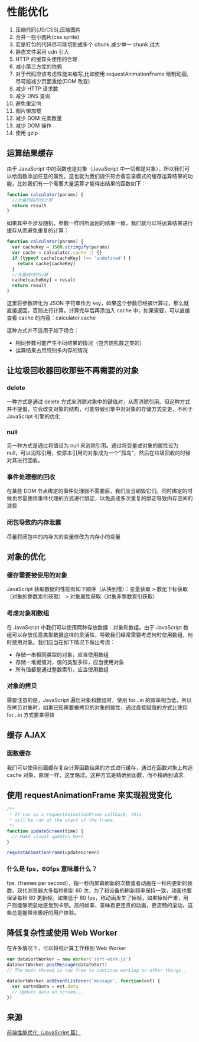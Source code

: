 # 性能优化

1. 压缩代码(JS/CSS),压缩图片
2. 合并一些小图片(css sprite)
3. 若是打包的代码尽可能切割成多个 chunk,减少单一 chunk 过大
4. 静态文件采用 cdn 引入
5. HTTP 的缓存头使用的合理
6. 减小第三方库的依赖
7. 对于代码应该考虑性能来编写,比如使用 requestAnimationFrame 绘制动画,尽可能减少页面重绘(DOM 改变)
8. 减少 HTTP 请求数
9. 减少 DNS 查询
10. 避免重定向
11. 图片懒加载
12. 减少 DOM 元素数量
13. 减少 DOM 操作
14. 使用 gzip

## 运算结果缓存

由于 JavaScript 中的函数也是对象（JavaScript 中一切都是对象），所以我们可以给函数添加任意的属性。这也就为我们提供符合备忘录模式的缓存运算结果的功能，比如我们有一个需要大量运算才能得出结果的函数如下：

```js
function calculator(params) {
  //大量的耗时的计算
  return result
}
```

如果其中不涉及随机，参数一样时所返回的结果一致，我们就可以将运算结果进行缓存从而避免重复的计算：

```js
function calculator(params) {
  var cacheKey = JSON.stringify(params)
  var cache = calculator.cache || {}
  if (typeof cache[cacheKey] !== 'undefined') {
    return cache[cacheKey]
  }
  //大量耗时的计算
  cache[cacheKey] = result
  return result
}
```

这里将参数转化为 JSON 字符串作为 key，如果这个参数已经被计算过，那么就直接返回，否则进行计算。计算完毕后再添加入 cache 中，如果需要，可以直接查看 cache 的内容：calculator.cache

这种方式并不适用于如下场合：

- 相同参数可能产生不同结果的情况（包含随机数之类的）
- 运算结果占用特别多内存的情况

## 让垃圾回收器回收那些不再需要的对象

### delete

一种方式是通过 delete 方式来消除对象中的键值对，从而消除引用。但这种方式并不提倡，它会改变对象的结构，可能导致引擎中对对象的存储方式变更，不利于 JavaScript 引擎的优化

### null

另一种方式是通过将值设为 null 来消除引用。通过将变量或对象的属性设为 null，可以消除引用，使原本引用的对象成为一个“孤岛”，然后在垃圾回收的时候对其进行回收。

### 事件处理器的回收

在某些 DOM 节点绑定的事件处理器不需要后，我们应当销毁它们。同时绑定的时候也尽量使用事件代理的方式进行绑定，以免造成多次重复的绑定导致内存空间的浪费

### 闭包导致的内存泄露

尽量将闭包中的内存大的变量修改为内存小的变量

## 对象的优化

### 缓存需要被使用的对象

JavaScript 获取数据的性能有如下顺序（从快到慢）：变量获取 > 数组下标获取（对象的整数索引获取） > 对象属性获取（对象非整数索引获取）

### 考虑对象和数组

在 JavaScript 中我们可以使用两种存放数据：对象和数组。由于 JavaScript 数组可以存放任意类型数据这样的灵活性，导致我们经常需要考虑何时使用数组，何时使用对象。我们应当在如下情况下做出考虑：

- 存储一串相同类型的对象，应当使用数组
- 存储一堆键值对，值的类型多样，应当使用对象
- 所有值都是通过整数索引，应当使用数组

### 对象的拷贝

需要注意的是，JavaScript 遍历对象和数组时，使用 for...in 的效率相当低，所以在拷贝对象时，如果已知需要被拷贝的对象的属性，通过直接赋值的方式比使用 for...in 方式要来得快

## 缓存 AJAX

### 函数缓存

我们可以使用前面缓存复杂计算函数结果的方式进行缓存，通过在函数对象上构造 cache 对象，原理一样，这里略过。这种方式是精确到函数，而不精确到请求.

## 使用 requestAnimationFrame 来实现视觉变化

```js
/**
 * If run as a requestAnimationFrame callback, this
 * will be run at the start of the frame.
 */
function updateScreen(time) {
  // Make visual updates here.
}

requestAnimationFrame(updateScreen)
```

### 什么是 fps，60fps 意味着什么？

fps（frames per second），指一秒内屏幕刷新的次数或者动画在一秒内更新的帧数。现代浏览器大多每秒刷新 60 次，为了和设备的刷新频率保持一致，动画也要保证每秒 60 更新帧。如果低于 60 fps，称动画发生了掉帧，如果掉帧严重，用户则能够明显地感觉到卡顿。高的帧率，意味着更连贯的动画，更流畅的滚动，这些总是能带来极好的用户体验。

## 降低复杂性或使用 Web Worker

在许多情况下，可以将纯计算工作移到 Web Worker

```js
var dataSortWorker = new Worker('sort-work.js')
dataSortWorker.postMessage(dataToSort)
// The main thread is now free to continue working on other things..

dataSortWorker.addEventListener('message', function(evt) {
  var sortedData = evt.data
  // Update data on screen...
})
```

## 来源

[前端性能优化（JavaScript 篇）](https://segmentfault.com/a/1190000000490324)
